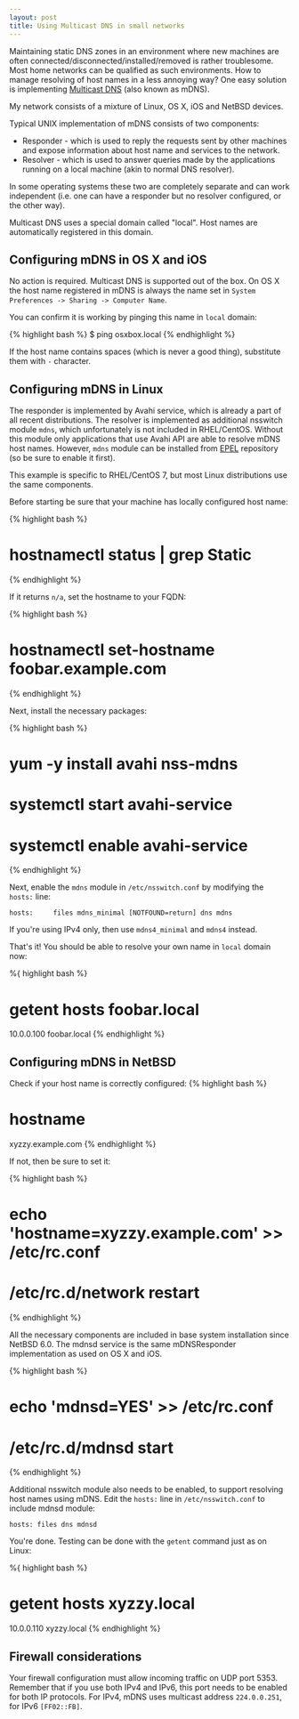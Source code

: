 ```yaml
---
layout: post
title: Using Multicast DNS in small networks
---
```


Maintaining static DNS zones in an environment where new machines are often connected/disconnected/installed/removed is rather troublesome. Most home networks can be qualified as such environments. How to manage resolving of host names in a less annoying way? One easy solution is implementing [Multicast DNS](http://tools.ietf.org/html/rfc6762) (also known as mDNS).

<!-- more -->
My network consists of a mixture of Linux, OS X, iOS and NetBSD devices.

Typical UNIX implementation of mDNS consists of two components:
- Responder - which is used to reply the requests sent by other machines and expose information about host name and services to the network. 
- Resolver - which is used to answer queries made by the applications running on a local machine (akin to normal DNS resolver).

In some operating systems these two are completely separate and can work independent (i.e. one can have a responder but no resolver configured, or the other way).

Multicast DNS uses a special domain called "local". Host names are automatically registered in this domain.

## Configuring mDNS in OS X and iOS

No action is required. Multicast DNS is supported out of the box. On OS X the host name registered in mDNS is always the name set in `System Preferences -> Sharing -> Computer Name`.

You can confirm it is working by pinging this name in `local` domain:

{% highlight bash %}
$ ping osxbox.local
{% endhighlight %}

If the host name contains spaces (which is never a good thing), substitute them with `-` character.

## Configuring mDNS in Linux

The responder is implemented by Avahi service, which is already a part of all recent distributions. The resolver is implemented as additional nsswitch module `mdns`, which unfortunately is not included in RHEL/CentOS. Without this module only applications that use Avahi API are able to resolve mDNS host names. However, `mdns` module can be installed from [EPEL](https://fedoraproject.org/wiki/EPEL) repository (so be sure to enable it first).

This example is specific to RHEL/CentOS 7, but most Linux distributions use the same components.

Before starting be sure that your machine has locally configured host name:

{% highlight bash %}
# hostnamectl status | grep Static
{% endhighlight %}

If it returns `n/a`, set the hostname to your FQDN:

{% highlight bash %}
# hostnamectl set-hostname foobar.example.com 
{% endhighlight %}

Next, install the necessary packages:
 
{% highlight bash %}
# yum -y install avahi nss-mdns
# systemctl start avahi-service
# systemctl enable avahi-service
{% endhighlight %}

Next, enable the `mdns` module in `/etc/nsswitch.conf` by modifying the `hosts:` line:

`hosts:		files mdns_minimal [NOTFOUND=return] dns mdns`

If you're using IPv4 only, then use `mdns4_minimal` and `mdns4` instead.

That's it! You should be able to resolve your own name in `local` domain now:

%{ highlight bash %}
# getent hosts foobar.local
10.0.0.100	foobar.local
{% endhighlight %}

## Configuring mDNS in NetBSD

Check if your host name is correctly configured:
{% highlight bash %}
# hostname
xyzzy.example.com
{% endhighlight %}

If not, then be sure to set it:

{% highlight bash %}
# echo 'hostname=xyzzy.example.com' >> /etc/rc.conf
# /etc/rc.d/network restart
{% endhighlight %}

All the necessary components are included in base system installation since NetBSD 6.0. The mdnsd service is the same mDNSResponder implementation as used on OS X and iOS.  

{% highlight bash %}
# echo 'mdnsd=YES' >> /etc/rc.conf
# /etc/rc.d/mdnsd start
{% endhighlight %}

Additional nsswitch module also needs to be enabled, to support resolving host names using mDNS. Edit the `hosts:` line in `/etc/nsswitch.conf` to include mdnsd module:

`hosts: files dns mdnsd`

You're done. Testing can be done with the `getent` command just as on Linux:

%{ highlight bash %}
# getent hosts xyzzy.local
10.0.0.110	xyzzy.local
{% endhighlight %}

## Firewall considerations

Your firewall configuration must allow incoming traffic on UDP port 5353. Remember that if you use both IPv4 and IPv6, this port needs to be enabled for both IP protocols. For IPv4, mDNS uses multicast address `224.0.0.251`, for IPv6 `[FF02::FB]`.

